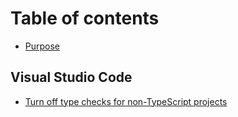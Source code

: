 # Table of contents

* [Purpose](README.md)

## Visual Studio Code

* [Turn off type checks for non-TypeScript projects](visual-studio-code/turn-off-type-checks-for-non-typescript-projects.md)

